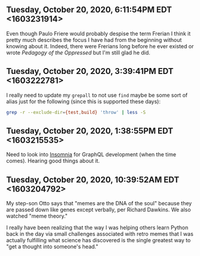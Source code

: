 ## Tuesday, October 20, 2020, 6:11:54PM EDT <1603231914>

Even though Paulo Friere would probably despise the term Frerian I think
it pretty much describes the focus I have had from the beginning without
knowing about it. Indeed, there were Frerians long before he ever
existed or wrote *Pedagogy of the Oppressed* but I'm still glad he did.

## Tuesday, October 20, 2020, 3:39:41PM EDT <1603222781>

I really need to update my `grepall` to not use `find` maybe be some
sort of alias just for the following (since this is supported these
days):

```sh
grep -r --exclude-dir={test,build} 'throw' | less -S
```

## Tuesday, October 20, 2020, 1:38:55PM EDT <1603215535>

Need to look into [Insomnia](https://insomnia.rest/graphql/) for GraphQL
development (when the time comes). Hearing good things about it.

## Tuesday, October 20, 2020, 10:39:52AM EDT <1603204792>

My step-son Otto says that "memes are the DNA of the soul" because they
are passed down like genes except verbally, per Richard Dawkins. We also
watched "meme theory."

I really have been realizing that the way I was helping others learn
Python back in the day via small challenges associated with retro memes
that I was actually fulfilling what science has discovered is the single
greatest way to "get a thought into someone's head."

